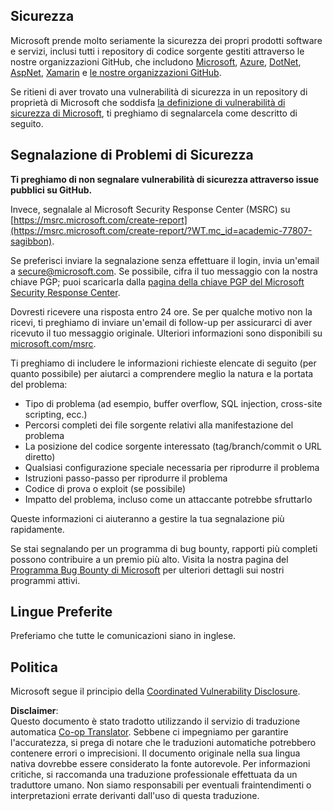 <!--
CO_OP_TRANSLATOR_METADATA:
{
  "original_hash": "4ecc3bf2e27983d4c780be6f26ee6228",
  "translation_date": "2025-08-25T21:01:52+00:00",
  "source_file": "SECURITY.md",
  "language_code": "it"
}
-->
## Sicurezza

Microsoft prende molto seriamente la sicurezza dei propri prodotti software e servizi, inclusi tutti i repository di codice sorgente gestiti attraverso le nostre organizzazioni GitHub, che includono [Microsoft](https://github.com/Microsoft), [Azure](https://github.com/Azure), [DotNet](https://github.com/dotnet), [AspNet](https://github.com/aspnet), [Xamarin](https://github.com/xamarin) e [le nostre organizzazioni GitHub](https://opensource.microsoft.com/?WT.mc_id=academic-77807-sagibbon).

Se ritieni di aver trovato una vulnerabilità di sicurezza in un repository di proprietà di Microsoft che soddisfa [la definizione di vulnerabilità di sicurezza di Microsoft](https://docs.microsoft.com/previous-versions/tn-archive/cc751383(v=technet.10)/?WT.mc_id=academic-77807-sagibbon), ti preghiamo di segnalarcela come descritto di seguito.

## Segnalazione di Problemi di Sicurezza

**Ti preghiamo di non segnalare vulnerabilità di sicurezza attraverso issue pubblici su GitHub.**

Invece, segnalale al Microsoft Security Response Center (MSRC) su [https://msrc.microsoft.com/create-report](https://msrc.microsoft.com/create-report/?WT.mc_id=academic-77807-sagibbon).

Se preferisci inviare la segnalazione senza effettuare il login, invia un'email a [secure@microsoft.com](mailto:secure@microsoft.com). Se possibile, cifra il tuo messaggio con la nostra chiave PGP; puoi scaricarla dalla [pagina della chiave PGP del Microsoft Security Response Center](https://www.microsoft.com/msrc/pgp-key-msrc/?WT.mc_id=academic-77807-sagibbon).

Dovresti ricevere una risposta entro 24 ore. Se per qualche motivo non la ricevi, ti preghiamo di inviare un'email di follow-up per assicurarci di aver ricevuto il tuo messaggio originale. Ulteriori informazioni sono disponibili su [microsoft.com/msrc](https://www.microsoft.com/msrc/?WT.mc_id=academic-77807-sagibbon).

Ti preghiamo di includere le informazioni richieste elencate di seguito (per quanto possibile) per aiutarci a comprendere meglio la natura e la portata del problema:

  * Tipo di problema (ad esempio, buffer overflow, SQL injection, cross-site scripting, ecc.)
  * Percorsi completi dei file sorgente relativi alla manifestazione del problema
  * La posizione del codice sorgente interessato (tag/branch/commit o URL diretto)
  * Qualsiasi configurazione speciale necessaria per riprodurre il problema
  * Istruzioni passo-passo per riprodurre il problema
  * Codice di prova o exploit (se possibile)
  * Impatto del problema, incluso come un attaccante potrebbe sfruttarlo

Queste informazioni ci aiuteranno a gestire la tua segnalazione più rapidamente.

Se stai segnalando per un programma di bug bounty, rapporti più completi possono contribuire a un premio più alto. Visita la nostra pagina del [Programma Bug Bounty di Microsoft](https://microsoft.com/msrc/bounty/?WT.mc_id=academic-77807-sagibbon) per ulteriori dettagli sui nostri programmi attivi.

## Lingue Preferite

Preferiamo che tutte le comunicazioni siano in inglese.

## Politica

Microsoft segue il principio della [Coordinated Vulnerability Disclosure](https://www.microsoft.com/msrc/cvd/?WT.mc_id=academic-77807-sagibbon).

**Disclaimer**:  
Questo documento è stato tradotto utilizzando il servizio di traduzione automatica [Co-op Translator](https://github.com/Azure/co-op-translator). Sebbene ci impegniamo per garantire l'accuratezza, si prega di notare che le traduzioni automatiche potrebbero contenere errori o imprecisioni. Il documento originale nella sua lingua nativa dovrebbe essere considerato la fonte autorevole. Per informazioni critiche, si raccomanda una traduzione professionale effettuata da un traduttore umano. Non siamo responsabili per eventuali fraintendimenti o interpretazioni errate derivanti dall'uso di questa traduzione.